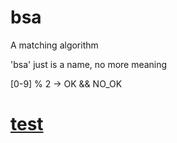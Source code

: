 # bsa
 A matching algorithm
 
 'bsa' just is a name, no more meaning

[0-9] % 2 -> OK && NO\_OK

# [test](https://github.com/iatomato/bsa/runs/3115175328?check_suite_focus=true)
